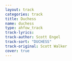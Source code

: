 ```yaml
---
layout: track
categories: track
title: Duchess
name: duchess
type: ahfow_track
track-lyrics: 
track-author: Scott Engel
track-sort: "DUCHESS"
track-original: Scott Walker
cover: true
---
```

